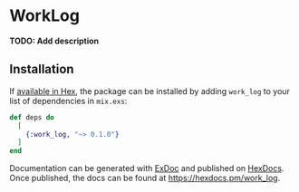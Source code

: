 # WorkLog

**TODO: Add description**

## Installation

If [available in Hex](https://hex.pm/docs/publish), the package can be installed
by adding `work_log` to your list of dependencies in `mix.exs`:

```elixir
def deps do
  [
    {:work_log, "~> 0.1.0"}
  ]
end
```

Documentation can be generated with [ExDoc](https://github.com/elixir-lang/ex_doc)
and published on [HexDocs](https://hexdocs.pm). Once published, the docs can
be found at <https://hexdocs.pm/work_log>.

